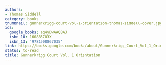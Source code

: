 ```yaml
---
authors:
- Thomas Siddell
category: books
thumbnail: gunnerkrigg-court-vol-1-orientation-thomas-siddell-cover.jpg
ids:
  google_books: aq4yDwAAQBAJ
  isbn_10: 160886703X
  isbn_13: '9781608867035'
link: https://books.google.com/books/about/Gunnerkrigg_Court_Vol_1_Orientation.html?hl=&id=aq4yDwAAQBAJ
status: to-read
title: Gunnerkrigg Court Vol. 1 Orientation
---
```

